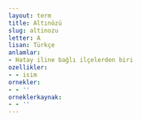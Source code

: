 ```yaml
---
layout: term
title: Altınözü
slug: altinozu
letter: A
lisan: Türkçe
anlamlar:
- Hatay iline bağlı ilçelerden biri
ozellikler:
- - isim
ornekler:
- - ''
orneklerkaynak:
- - ''
---
```

